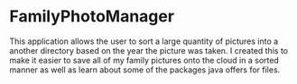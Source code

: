 # FamilyPhotoManager
This application allows the user to sort a large quantity of pictures into a another directory based on the year the picture was taken. I created this to make it easier to save all of my family pictures onto the cloud in a sorted manner as well as learn about some of the packages java offers for files.
